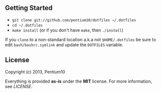 Getting Started
---------------
* `git clone git://github.com/pentium10/dotfiles ~/.dotfiles`
* `cd ~/.dotfiles`
* `make install` (or if you don't have `make`, then `./install`)

If you `clone` to a non-standard location a.k.a not `$HOME/.dotfiles` be sure
to edit `bash/bashrc.symlink` and update the `DOTFILES` variable.

License
-------
Copyright (c) 2013, Pentium10

Everything is provided **as-is** under the **MIT** license. For more information,
see *LICENSE*.
